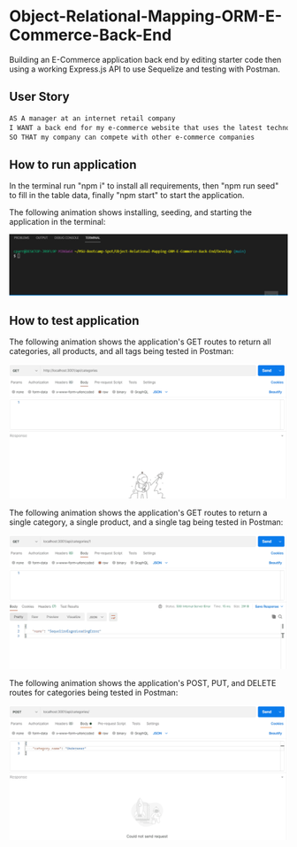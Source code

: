 # Object-Relational-Mapping-ORM-E-Commerce-Back-End

Building an E-Commerce application back end by editing starter code then using a working Express.js API to use Sequelize and testing with Postman.

## User Story

```md
AS A manager at an internet retail company
I WANT a back end for my e-commerce website that uses the latest technologies
SO THAT my company can compete with other e-commerce companies
```
## How to run application

In the terminal run "npm i" to install all requirements, then "npm run seed" to fill in the table data, finally "npm start" to start the application.

The following animation shows installing, seeding, and starting the application in the terminal:

![In the terminal, the user runs "npm i," "npm run seed," and "npm start.".](./Assets/Install-seed-start-app.gif)

## How to test application

The following animation shows the application's GET routes to return all categories, all products, and all tags being tested in Postman:

![In Postman, the user tests “GET tags,” “GET Categories,” and “GET All Products.”.](./Assets/Get-all-Categories-Products-Tags.gif)

The following animation shows the application's GET routes to return a single category, a single product, and a single tag being tested in Postman:

![In Insomnia Core, the user tests “GET tag by id,” “GET Category by ID,” and “GET One Product.”](./Assets/Get-1-Category-Product-and-Tag-attempts.gif)

The following animation shows the application's POST, PUT, and DELETE routes for categories being tested in Postman:

![In Insomnia Core, the user tests “DELETE Category by ID,” “CREATE Category,” and “UPDATE Category.”](./Assets/Post-Put-and-Delete-attempts.gif)
